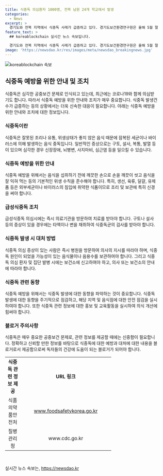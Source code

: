 ```yaml
---
title: 식중독 의심환자 1000명, 전북 남원 24개 학교에서 발생
categories:
  - News
excerpt: >
  경기도와 전북 지역에서 식중독 사례가 급증하고 있다. 경기도보건환경연구원은 올해 5월 말까지 72건의 식중독 발생을 보고했으며, 전년 대비 50% 증가한 수치다. 전북 남원지역에서는 초중고등학교 학생들을 포함해 1024명의 의심환자가 발생했으며 발생 학교 수도 15곳에서 24곳으로 증가했다. 구토, 발열, 설사, 복통 등의 증세를 보이고 있으며, 시는 역학조사를 진행중이다.
feature_text: >
  ## koreablockchain 실시간 뉴스 속보입니다.

  경기도와 전북 지역에서 식중독 사례가 급증하고 있다. 경기도보건환경연구원은 올해 5월 말까지 72건의 식중독 발생을 보고했으며, 전년 대비 50% 증가한 수치다. 전북 남원지역에서는 초중고등학교 학생들을 포함해 1024명의 의심환자가 발생했으며 발생 학교 수도 15곳에서 24곳으로 증가했다. 구토, 발열, 설사, 복통 등의 증세를 보이고 있으며, 시는 역학조사를 진행중이다.
image: 'https://newsdao.kr/res/images/meta/newsdao_breakingnews.jpg'
---
```


<p><img src="https://newsdao.kr/res/images/meta/newsdao_breakingnews.jpg" alt="koreablockchain 속보" /></p>

<h2 data-ke-size="size26">식중독 예방을 위한 안내 및 조치</h2>

<p data-ke-size="size16">식중독은 심각한 공중보건 문제로 인식되고 있는데, 최근에는 코로나19와 함께 의심받기도 합니다. 따라서 식중독 예방을 위한 안내와 조치가 매우 중요합니다. 식중독 발생건수가 급증하는 등의 상황에서는 더욱 신속한 대응이 필요합니다. 아래는 식중독 예방을 위한 안내와 조치에 대한 정보입니다.</p>

<h3>식중독이란</h3>

<p data-ke-size="size16">식중독은 잘못된 조리나 유통, 위생상태가 좋지 않은 음식 때문에 잠복된 세균이나 바이러스에 의해 발생하는 음식 중독입니다. 일반적인 증상으로는 구토, 설사, 복통, 발열 등이 있으며 심각한 경우 신장장애, 뇌병변, 사지마비, 심근염 등을 일으킬 수 있습니다.</p>

<h3>식중독 예방을 위한 안내</h3>

<p data-ke-size="size16">식중독 예방을 위해서는 음식을 섭취하기 전에 깨끗한 손으로 손을 깨끗이 씻고 음식을 잘 익혀 먹는 등의 기본적인 위생 수칙을 준수해야 합니다. 특히, 생선, 육류, 달걀, 유제품 등은 외부세균이나 바이러스의 침입에 취약한 식품이므로 조리 및 보관에 특히 신경을 써야 합니다.</p>

<h3>급성식중독 조치</h3>

<p data-ke-size="size16">급성식중독 의심시에는 즉시 의료기관을 방문하여 치료를 받아야 합니다. 구토나 설사 등의 증상이 있을 경우에는 타액이나 변을 채취하여 식중독균의 검사를 받아야 합니다.</p>

<h3>식중독 발생 시 대처 방법</h3>

<p data-ke-size="size16">식중독 의심 증상이 있는 사람은 즉시 병원을 방문하여 의사의 지시를 따라야 하며, 식중독 원인이 되었을 가능성이 있는 음식물이나 음용수를 보관하여야 합니다. 그리고 식중독 의심 환자 및 집단 발병 시에는 보건소에 신고하여야 하고, 의사 또는 보건소의 안내에 따라야 합니다.</p>

<h3>식중독 관련 동향</h3>

<p data-ke-size="size16">식중독 예방을 위해서는 식중독 발생에 대한 동향을 파악하는 것이 중요합니다. 식중독 발생에 대한 동향을 주기적으로 점검하고, 해당 지역 및 음식점에 대한 안전 점검을 실시하여야 합니다. 또한 식중독 관련 정보에 대한 홍보 및 교육활동을 실시하여 의식 개선에 힘써야 합니다.</p>

<h3>블로거 주의사항</h3>

<p data-ke-size="size16">식중독은 매우 중요한 공중보건 문제로, 관련 정보를 제공할 때에는 신중함이 필요합니다. 정확하고 신뢰할 만한 정보를 바탕으로 식중독에 대한 예방과 대처에 대한 내용을 블로거로서 제공함으로써 독자들의 건강에 도움이 되는 블로거가 되어야 합니다.</p>

<table>
   <colgroup><col style="width: 50px" /><col style="width: 300px" /></colgroup>
   <tbody>
      <tr>
         <td style="text-align: center; height: 17px;"><b>식중독 관련 정보 제공</b></td>
         <td style="text-align: center; height: 17px;"><b>URL 링크</b></td>
      </tr>
      <tr>
         <td style="text-align: center; height: 17px;">식품의약품안전처</td>
         <td style="text-align: center; height: 17px;"><a href="https://www.foodsafetykorea.go.kr/main.do">www.foodsafetykorea.go.kr</a></td>
      </tr>
      <tr>
         <td style="text-align: center; height: 17px;">질병관리청</td>
         <td style="text-align: center; height: 17px;">www.cdc.go.kr</td>
      </tr>
   </tbody>
</table>

<p data-ke-size="size16">&nbsp;</p>
실시간 뉴스 속보는, <a href="https://newsdao.kr" rel="dofollow">https://newsdao.kr</a>


